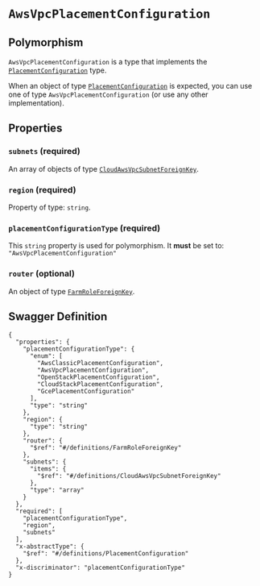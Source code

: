 # `AwsVpcPlacementConfiguration` #



## Polymorphism ##

`AwsVpcPlacementConfiguration` is a type that implements the [`PlacementConfiguration`](./../definitions/PlacementConfiguration.mkd) type.

When an object of type [`PlacementConfiguration`](./../definitions/PlacementConfiguration.mkd) is expected, you can use one of type `AwsVpcPlacementConfiguration`
(or use any other implementation).




## Properties ##

### `subnets` (required) ###




An array of 
objects of type [`CloudAwsVpcSubnetForeignKey`](./../definitions/CloudAwsVpcSubnetForeignKey.mkd).


### `region` (required) ###




Property of type: `string`.




### `placementConfigurationType` (required) ###




This `string` property is used for polymorphism. It **must** be set to: `"AwsVpcPlacementConfiguration"`


### `router` (optional) ###




An object of type [`FarmRoleForeignKey`](./../definitions/FarmRoleForeignKey.mkd).






## Swagger Definition ##

    {
      "properties": {
        "placementConfigurationType": {
          "enum": [
            "AwsClassicPlacementConfiguration", 
            "AwsVpcPlacementConfiguration", 
            "OpenStackPlacementConfiguration", 
            "CloudStackPlacementConfiguration", 
            "GcePlacementConfiguration"
          ], 
          "type": "string"
        }, 
        "region": {
          "type": "string"
        }, 
        "router": {
          "$ref": "#/definitions/FarmRoleForeignKey"
        }, 
        "subnets": {
          "items": {
            "$ref": "#/definitions/CloudAwsVpcSubnetForeignKey"
          }, 
          "type": "array"
        }
      }, 
      "required": [
        "placementConfigurationType", 
        "region", 
        "subnets"
      ], 
      "x-abstractType": {
        "$ref": "#/definitions/PlacementConfiguration"
      }, 
      "x-discriminator": "placementConfigurationType"
    }
